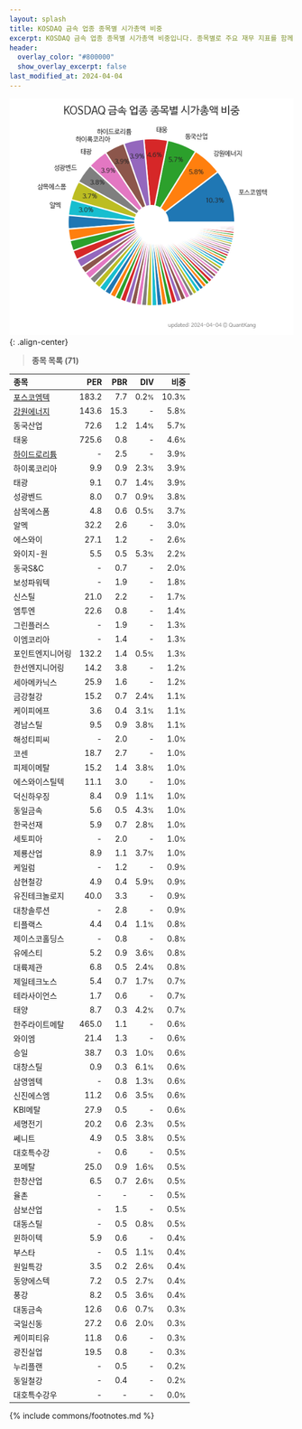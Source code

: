 ```yaml
---
layout: splash
title: KOSDAQ 금속 업종 종목별 시가총액 비중
excerpt: KOSDAQ 금속 업종 종목별 시가총액 비중입니다. 종목별로 주요 재무 지표를 함께 표시합니다.
header:
  overlay_color: "#800000"
  show_overlay_excerpt: false
last_modified_at: 2024-04-04
---
```



![KOSDAQ 금속 업종 종목별 시가총액 비중](/stats/sector/images/kosdaq_업종_금속_종목.png){: .align-center}


> **종목 목록 (71)**<a id="list"></a>

| **종목** | **PER** | **PBR** | **DIV** | **비중** |
| :------- | ------: | ------: | ------: | -------: |
| [포스코엠텍](/009520/) | 183.2 | 7.7 | 0.2<small>%</small> | 10.3<small>%</small> |
| [강원에너지](/114190/) | 143.6 | 15.3 | - | 5.8<small>%</small> |
| 동국산업 | 72.6 | 1.2 | 1.4<small>%</small> | 5.7<small>%</small> |
| 태웅 | 725.6 | 0.8 | - | 4.6<small>%</small> |
| [하이드로리튬](/101670/) | - | 2.5 | - | 3.9<small>%</small> |
| 하이록코리아 | 9.9 | 0.9 | 2.3<small>%</small> | 3.9<small>%</small> |
| 태광 | 9.1 | 0.7 | 1.4<small>%</small> | 3.9<small>%</small> |
| 성광벤드 | 8.0 | 0.7 | 0.9<small>%</small> | 3.8<small>%</small> |
| 삼목에스폼 | 4.8 | 0.6 | 0.5<small>%</small> | 3.7<small>%</small> |
| 알멕 | 32.2 | 2.6 | - | 3.0<small>%</small> |
| 에스와이 | 27.1 | 1.2 | - | 2.6<small>%</small> |
| 와이지-원 | 5.5 | 0.5 | 5.3<small>%</small> | 2.2<small>%</small> |
| 동국S&C | - | 0.7 | - | 2.0<small>%</small> |
| 보성파워텍 | - | 1.9 | - | 1.8<small>%</small> |
| 신스틸 | 21.0 | 2.2 | - | 1.7<small>%</small> |
| 엠투엔 | 22.6 | 0.8 | - | 1.4<small>%</small> |
| 그린플러스 | - | 1.9 | - | 1.3<small>%</small> |
| 이엠코리아 | - | 1.4 | - | 1.3<small>%</small> |
| 포인트엔지니어링 | 132.2 | 1.4 | 0.5<small>%</small> | 1.3<small>%</small> |
| 한선엔지니어링 | 14.2 | 3.8 | - | 1.2<small>%</small> |
| 세아메카닉스 | 25.9 | 1.6 | - | 1.2<small>%</small> |
| 금강철강 | 15.2 | 0.7 | 2.4<small>%</small> | 1.1<small>%</small> |
| 케이피에프 | 3.6 | 0.4 | 3.1<small>%</small> | 1.1<small>%</small> |
| 경남스틸 | 9.5 | 0.9 | 3.8<small>%</small> | 1.1<small>%</small> |
| 해성티피씨 | - | 2.0 | - | 1.0<small>%</small> |
| 코센 | 18.7 | 2.7 | - | 1.0<small>%</small> |
| 피제이메탈 | 15.2 | 1.4 | 3.8<small>%</small> | 1.0<small>%</small> |
| 에스와이스틸텍 | 11.1 | 3.0 | - | 1.0<small>%</small> |
| 덕신하우징 | 8.4 | 0.9 | 1.1<small>%</small> | 1.0<small>%</small> |
| 동일금속 | 5.6 | 0.5 | 4.3<small>%</small> | 1.0<small>%</small> |
| 한국선재 | 5.9 | 0.7 | 2.8<small>%</small> | 1.0<small>%</small> |
| 세토피아 | - | 2.0 | - | 1.0<small>%</small> |
| 제룡산업 | 8.9 | 1.1 | 3.7<small>%</small> | 1.0<small>%</small> |
| 케일럼 | - | 1.2 | - | 0.9<small>%</small> |
| 삼현철강 | 4.9 | 0.4 | 5.9<small>%</small> | 0.9<small>%</small> |
| 유진테크놀로지 | 40.0 | 3.3 | - | 0.9<small>%</small> |
| 대창솔루션 | - | 2.8 | - | 0.9<small>%</small> |
| 티플랙스 | 4.4 | 0.4 | 1.1<small>%</small> | 0.8<small>%</small> |
| 제이스코홀딩스 | - | 0.8 | - | 0.8<small>%</small> |
| 유에스티 | 5.2 | 0.9 | 3.6<small>%</small> | 0.8<small>%</small> |
| 대륙제관 | 6.8 | 0.5 | 2.4<small>%</small> | 0.8<small>%</small> |
| 제일테크노스 | 5.4 | 0.7 | 1.7<small>%</small> | 0.7<small>%</small> |
| 테라사이언스 | 1.7 | 0.6 | - | 0.7<small>%</small> |
| 태양 | 8.7 | 0.3 | 4.2<small>%</small> | 0.7<small>%</small> |
| 한주라이트메탈 | 465.0 | 1.1 | - | 0.6<small>%</small> |
| 와이엠 | 21.4 | 1.3 | - | 0.6<small>%</small> |
| 승일 | 38.7 | 0.3 | 1.0<small>%</small> | 0.6<small>%</small> |
| 대창스틸 | 0.9 | 0.3 | 6.1<small>%</small> | 0.6<small>%</small> |
| 삼영엠텍 | - | 0.8 | 1.3<small>%</small> | 0.6<small>%</small> |
| 신진에스엠 | 11.2 | 0.6 | 3.5<small>%</small> | 0.6<small>%</small> |
| KBI메탈 | 27.9 | 0.5 | - | 0.6<small>%</small> |
| 세명전기 | 20.2 | 0.6 | 2.3<small>%</small> | 0.5<small>%</small> |
| 쎄니트 | 4.9 | 0.5 | 3.8<small>%</small> | 0.5<small>%</small> |
| 대호특수강 | - | 0.6 | - | 0.5<small>%</small> |
| 포메탈 | 25.0 | 0.9 | 1.6<small>%</small> | 0.5<small>%</small> |
| 한창산업 | 6.5 | 0.7 | 2.6<small>%</small> | 0.5<small>%</small> |
| 율촌 | - | - | - | 0.5<small>%</small> |
| 삼보산업 | - | 1.5 | - | 0.5<small>%</small> |
| 대동스틸 | - | 0.5 | 0.8<small>%</small> | 0.5<small>%</small> |
| 윈하이텍 | 5.9 | 0.6 | - | 0.4<small>%</small> |
| 부스타 | - | 0.5 | 1.1<small>%</small> | 0.4<small>%</small> |
| 원일특강 | 3.5 | 0.2 | 2.6<small>%</small> | 0.4<small>%</small> |
| 동양에스텍 | 7.2 | 0.5 | 2.7<small>%</small> | 0.4<small>%</small> |
| 풍강 | 8.2 | 0.5 | 3.6<small>%</small> | 0.4<small>%</small> |
| 대동금속 | 12.6 | 0.6 | 0.7<small>%</small> | 0.3<small>%</small> |
| 국일신동 | 27.2 | 0.6 | 2.0<small>%</small> | 0.3<small>%</small> |
| 케이피티유 | 11.8 | 0.6 | - | 0.3<small>%</small> |
| 광진실업 | 19.5 | 0.8 | - | 0.3<small>%</small> |
| 누리플랜 | - | 0.5 | - | 0.2<small>%</small> |
| 동일철강 | - | 0.4 | - | 0.2<small>%</small> |
| 대호특수강우 | - | - | - | 0.0<small>%</small> |

{% include commons/footnotes.md %}